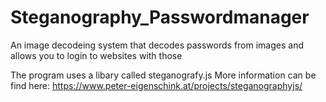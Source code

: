 # Steganography_Passwordmanager
An image decodeing system that decodes passwords from images and allows you to login to websites with those

The program uses a libary called steganografy.js 
More information can be find here: https://www.peter-eigenschink.at/projects/steganographyjs/
